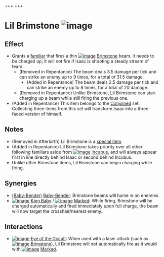 +++
+++

 # Lil Brimstone ![image](/image/Lil_Brimstone.png) 

Effect
--------


* Grants a [familiar](/wiki/Familiar "Familiar") that fires a thin [![image](/image/Brimstone.png)](/wiki/Brimstone "Brimstone") [Brimstone](/wiki/Brimstone "Brimstone") beam. It needs to be charged up; it will not fire if Isaac is shooting a steady stream of tears.
	+ (Removed in Repentance) The beam deals 3.5 damage per tick and can strike an enemy up to 9 times, for a total of 31.5 damage.
		- (Added in Repentance) The beam deals 2.5 damage per tick and can strike an enemy up to 8 times, for a total of 20 damage.
	+ (Removed in Repentance) Unlike Brimstone, Lil Brimstone can start charging up a beam while still firing the previous one.
* (Added in Repentance) This item belongs to the [Conjoined](/wiki/Conjoined "Conjoined") set. Collecting three items from this set will transform Isaac into a three-faced version of himself.


Notes
-------


* (Removed in Afterbirth) Lil Brimstone is a [special item](/wiki/Special_Item "Special Item").
* (Added in Repentance) Lil Brimstone takes priority over all other following familiars aside from [![image](/image/Incubus.png)](/wiki/Incubus "Incubus") [Incubus](/wiki/Incubus "Incubus"), and will always appear first in line directly behind Isaac or second behind Incubus.
* Unlike other Brimstone items, Lil Brimstone can begin charging while firing.


Synergies
-----------


* [(Baby-Bender)](/wiki/Baby-Bender "Baby-Bender") [Baby-Bender](/wiki/Baby-Bender "Baby-Bender"): Brimstone beams will home in on enemies.
* [![image](/image/King_Baby.png)](/wiki/King_Baby "King Baby") [King Baby](/wiki/King_Baby "King Baby") / [![image](/image/Marked.png)](/wiki/Marked "Marked") [Marked](/wiki/Marked "Marked"): While firing, Brimstone will be charged automatically and fired immediately upon full charge, the beam will now target the crosshair/nearest enemy.


Interactions
--------------


* [![image](/image/Eye_of_the_Occult.png)](/wiki/Eye_of_the_Occult "Eye of the Occult") [Eye of the Occult](/wiki/Eye_of_the_Occult "Eye of the Occult"): When used with a laser attack (such as [![image](/image/Brimstone.png)](/wiki/Brimstone "Brimstone") [Brimstone](/wiki/Brimstone "Brimstone")), Lil Brimstone will not automatically fire as it would with [![image](/image/Marked.png)](/wiki/Marked "Marked") [Marked](/wiki/Marked "Marked").


